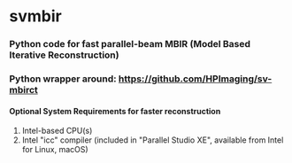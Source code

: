 # svmbir


### Python code for fast parallel-beam MBIR (Model Based Iterative Reconstruction) 
### Python wrapper around: https://github.com/HPImaging/sv-mbirct

#### Optional System Requirements for faster reconstruction

1. Intel-based CPU(s)
2. Intel "icc" compiler (included in "Parallel Studio XE", available from Intel for Linux, macOS)

